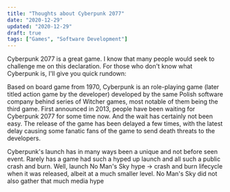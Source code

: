```yaml
---
title: "Thoughts about Cyberpunk 2077"
date: "2020-12-29"
updated: "2020-12-29"
draft: true
tags: ["Games", "Software Development"]
---
```


Cyberpunk 2077 is a great game. I know that many people would seek to challenge me on this declaration. For those who don't know what Cyberpunk is, I'll give you quick rundown:

Based on board game from 1970, Cyberpunk is an role-playing game (later titled action game by the developer) developed by the same Polish software company behind series of Witcher games, most notable of them being the third game. First announced in 2013, people have been waiting for Cyberpunk 2077 for some time now. And the wait has certainly not been easy. The release of the game has been delayed a few times, with the latest delay causing some fanatic fans of the game to send death threats to the developers.

Cyberpunk's launch has in many ways been a unique and not before seen event. Rarely has a game had such a hyped up launch and all such a public crash and burn. Well, launch No Man's Sky hype -> crash and burn lifecycle when it was released, albeit at a much smaller level. No Man's Sky did not also gather that much media hype
